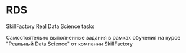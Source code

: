 # RDS
 SkillFactory Real Data Science tasks

Самостоятельно выполненные задания в рамках обучения на курсе "Реальный Data Science" от компании SkillFactory